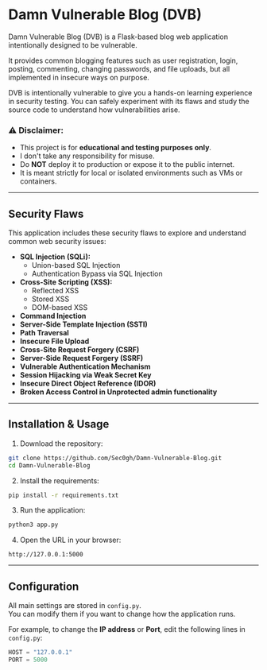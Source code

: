 # Damn Vulnerable Blog (DVB)

Damn Vulnerable Blog (DVB) is a Flask-based blog web application intentionally designed to be vulnerable.

It provides common blogging features such as user registration, login, posting, commenting, changing passwords, and file uploads, but all implemented in insecure ways on purpose.

DVB is intentionally vulnerable to give you a hands-on learning experience in security testing. You can safely experiment with its flaws and study the source code to understand how vulnerabilities arise.

### ⚠️ **Disclaimer:**
- This project is for **educational and testing purposes only**.
-  I don't take any responsibility for misuse.
- Do **NOT** deploy it to production or expose it to the public internet.
- It is meant strictly for local or isolated environments such as VMs or containers.

---

## Security Flaws

This application includes these security flaws to explore and understand common web security issues:
- **SQL Injection (SQLi):**
	- Union-based SQL Injection
	- Authentication Bypass via SQL Injection
- **Cross-Site Scripting (XSS):**  
	- Reflected XSS  
	- Stored XSS  
	- DOM-based XSS  
- **Command Injection**
- **Server-Side Template Injection (SSTI)**
- **Path Traversal**
- **Insecure File Upload**
- **Cross-Site Request Forgery (CSRF)**
- **Server-Side Request Forgery (SSRF)**
- **Vulnerable Authentication Mechanism**  
- **Session Hijacking via Weak Secret Key**  
- **Insecure Direct Object Reference (IDOR)**
- **Broken Access Control in Unprotected admin functionality**

---

## Installation & Usage
1. Download the repository:
```bash
git clone https://github.com/Sec0gh/Damn-Vulnerable-Blog.git
cd Damn-Vulnerable-Blog
```

2. Install the requirements:
```bash
pip install -r requirements.txt
```

3. Run the application:
```bash
python3 app.py
```

4. Open the URL in your browser:
```
http://127.0.0.1:5000
```
---

## Configuration

All main settings are stored in `config.py`.  
You can modify them if you want to change how the application runs.

For example, to change the **IP address** or **Port**, edit the following lines in `config.py`:

```python
HOST = "127.0.0.1"
PORT = 5000
```
